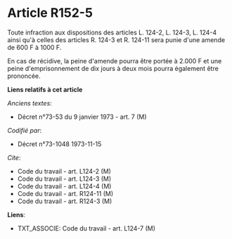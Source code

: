 # Article R152-5

Toute infraction aux dispositions des articles L. 124-2, L. 124-3, L. 124-4 ainsi qu'à celles des articles R. 124-3 et R.
124-11 sera punie d'une amende de 600 F à 1000 F.

En cas de récidive, la peine d'amende pourra être portée à 2.000 F et une peine d'emprisonnement de dix jours à deux mois
pourra également être prononcée.

**Liens relatifs à cet article**

_Anciens textes_:

  - Décret n°73-53 du 9 janvier 1973 - art. 7 (M)

_Codifié par_:

  - Décret n°73-1048 1973-11-15

_Cite_:

  - Code du travail - art. L124-2 (M)
  - Code du travail - art. L124-3 (M)
  - Code du travail - art. L124-4 (M)
  - Code du travail - art. R124-11 (M)
  - Code du travail - art. R124-3 (M)

**Liens**:

  - TXT_ASSOCIE: Code du travail - art. L124-7 (M)
